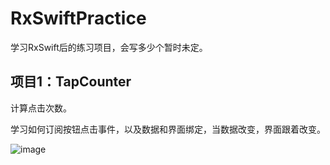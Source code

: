# RxSwiftPractice
学习RxSwift后的练习项目，会写多少个暂时未定。

## 项目1：TapCounter
计算点击次数。

学习如何订阅按钮点击事件，以及数据和界面绑定，当数据改变，界面跟着改变。

![image](https://github.com/flywo/RxSwiftPractice/blob/master/01TapCounter/TapCounter.gif)
